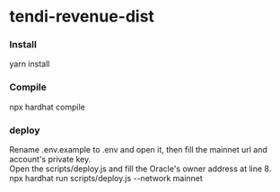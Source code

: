 # tendi-revenue-dist
### Install
yarn install
### Compile
npx hardhat compile
### deploy
Rename .env.example to .env and open it, then fill the mainnet url and account's private key.<br/>
Open the scripts/deploy.js and fill the Oracle's owner address at line 8.<br/>
npx hardhat run scripts/deploy.js --network mainnet
